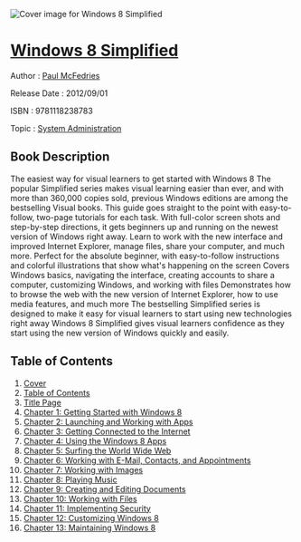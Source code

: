 ![Cover image for Windows 8 Simplified](https://imgdetail.ebookreading.net/cover/cover/system_admin/EB9781118238783.jpg)

[Windows 8 Simplified](https://ebookreading.net/view/book/Windows+8+Simplified-EB9781118238783_1.html "Windows 8 Simplified")
====================================================================================================================

Author : [Paul McFedries](https://ebookreading.net/search/author/Paul+McFedries)

Release Date : 2012/09/01

ISBN : 9781118238783

Topic : [System Administration](https://ebookreading.net/search/category/system-administration)

Book Description
-----------------

The easiest way for visual learners to get started with Windows 8
The popular Simplified series makes visual learning easier than ever, and with more than 360,000 copies sold, previous Windows editions are among the bestselling Visual books. This guide goes straight to the point with easy-to-follow, two-page tutorials for each task. With full-color screen shots and step-by-step directions, it gets beginners up and running on the newest version of Windows right away. Learn to work with the new interface and improved Internet Explorer, manage files, share your computer, and much more.
Perfect for the absolute beginner, with easy-to-follow instructions and colorful illustrations that show what's happening on the screen
Covers Windows basics, navigating the interface, creating accounts to share a computer, customizing Windows, and working with files
Demonstrates how to browse the web with the new version of Internet Explorer, how to use media features, and much more
The bestselling Simplified series is designed to make it easy for visual learners to start using new technologies right away
Windows 8 Simplified gives visual learners confidence as they start using the new version of Windows quickly and easily.
              
Table of Contents
-----------------

1. [Cover](https://ebookreading.net/view/book/Windows+8+Simplified-EB9781118238783_1.html)
1. [Table of Contents](https://ebookreading.net/view/book/Windows+8+Simplified-EB9781118238783_2.html)
1. [Title Page](https://ebookreading.net/view/book/Windows+8+Simplified-EB9781118238783_3.html)
1. [Chapter 1: Getting Started with Windows 8](https://ebookreading.net/view/book/Windows+8+Simplified-EB9781118238783_4.html)
1. [Chapter 2: Launching and Working with Apps](https://ebookreading.net/view/book/Windows+8+Simplified-EB9781118238783_5.html)
1. [Chapter 3: Getting Connected to the Internet](https://ebookreading.net/view/book/Windows+8+Simplified-EB9781118238783_6.html)
1. [Chapter 4: Using the Windows 8 Apps](https://ebookreading.net/view/book/Windows+8+Simplified-EB9781118238783_7.html)
1. [Chapter 5: Surfing the World Wide Web](https://ebookreading.net/view/book/Windows+8+Simplified-EB9781118238783_8.html)
1. [Chapter 6: Working with E-Mail, Contacts, and Appointments](https://ebookreading.net/view/book/Windows+8+Simplified-EB9781118238783_9.html)
1. [Chapter 7: Working with Images](https://ebookreading.net/view/book/Windows+8+Simplified-EB9781118238783_10.html)
1. [Chapter 8: Playing Music](https://ebookreading.net/view/book/Windows+8+Simplified-EB9781118238783_11.html)
1. [Chapter 9: Creating and Editing Documents](https://ebookreading.net/view/book/Windows+8+Simplified-EB9781118238783_12.html)
1. [Chapter 10: Working with Files](https://ebookreading.net/view/book/Windows+8+Simplified-EB9781118238783_13.html)
1. [Chapter 11: Implementing Security](https://ebookreading.net/view/book/Windows+8+Simplified-EB9781118238783_14.html)
1. [Chapter 12: Customizing Windows 8](https://ebookreading.net/view/book/Windows+8+Simplified-EB9781118238783_15.html)
1. [Chapter 13: Maintaining Windows 8](https://ebookreading.net/view/book/Windows+8+Simplified-EB9781118238783_16.html)

